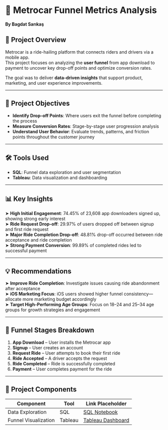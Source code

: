 
# 🚗 Metrocar Funnel Metrics Analysis  
**By Bagdat Sarıkaş**

## 📌 Project Overview
Metrocar is a ride-hailing platform that connects riders and drivers via a mobile app.  
This project focuses on analyzing the **user funnel** from app download to payment to uncover key drop-off points and optimize conversion rates.

The goal was to deliver **data-driven insights** that support product, marketing, and user experience improvements.

---

## 🎯 Project Objectives
- **Identify Drop-off Points**: Where users exit the funnel before completing the process
- **Measure Conversion Rates**: Stage-by-stage user progression analysis
- **Understand User Behavior**: Evaluate trends, patterns, and friction points throughout the customer journey

---

## 🛠️ Tools Used
- **SQL**: Funnel data exploration and user segmentation  
- **Tableau**: Data visualization and dashboarding  

---

## 📊 Key Insights  
➤ **High Initial Engagement**: 74.45% of 23,608 app downloaders signed up, showing strong early interest  
➤ **Ride Request Drop-off**: 29.97% of users dropped off between signup and first ride request  
➤ **Major Ride Completion Drop-off**: 48.81% drop-off occurred between ride acceptance and ride completion  
➤ **Strong Payment Conversion**: 99.89% of completed rides led to successful payment  

---

## 💡 Recommendations  
➤ **Improve Ride Completion**: Investigate issues causing ride abandonment after acceptance  
➤ **iOS Marketing Focus**: iOS users showed higher funnel consistency—allocate more marketing budget accordingly  
➤ **Target High-Performing Age Groups**: Focus on 18–24 and 25–34 age groups for growth strategies and engagement  

---

## 🔁 Funnel Stages Breakdown  
1. **App Download** – User installs the Metrocar app  
2. **Signup** – User creates an account  
3. **Request Ride** – User attempts to book their first ride  
4. **Ride Accepted** – A driver accepts the request  
5. **Ride Completed** – Ride is successfully completed  
6. **Payment** – User completes payment for the ride  

---

## 📂 Project Components
| Component              | Tool     | Link Placeholder |
|------------------------|----------|------------------|
| Data Exploration       | SQL      | [SQL Notebook](#) |
| Funnel Visualization   | Tableau  | [Tableau Dashboard](#) |
